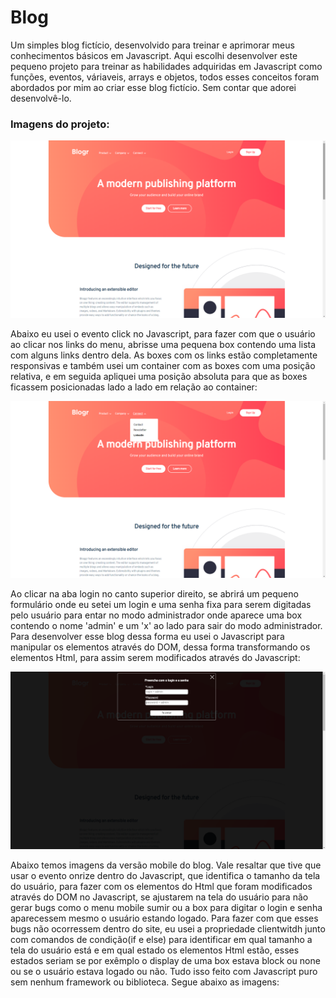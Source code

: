 # Blog
Um simples blog fictício, desenvolvido para treinar e  aprimorar meus conhecimentos básicos em Javascript.
Aqui escolhi desenvolver este pequeno projeto para treinar as habilidades adquiridas em Javascript como funções, eventos, váriaveis, arrays e objetos, todos esses conceitos
foram abordados por mim ao criar esse blog fictício. Sem contar que adorei desenvolvê-lo.

<h3>Imagens do projeto:</h3>
<img src="https://github.com/sian19/Blog/blob/master/images/Img-projeto1.png">

<p>Abaixo eu usei o evento click no Javascript, para fazer com que o usuário ao clicar nos links do menu, abrisse uma pequena box contendo uma lista com alguns links dentro dela.  As boxes com os links estão completamente responsivas e também usei um container com as boxes com uma posição relativa, e em seguida apliquei uma posição absoluta para que as boxes ficassem posicionadas lado a lado em relação ao container:</p>
<img src="https://github.com/sian19/Blog/blob/master/images/Img-projeto2.png">

<p>Ao clicar na aba login no canto superior direito, se abrirá um pequeno formulário onde eu setei um login e uma senha fixa para serem digitadas pelo usuário para entar no modo administrador onde aparece uma box contendo o nome 'admin' e um 'x' ao lado para sair do modo administrador. Para desenvolver esse blog dessa forma eu usei o Javascript para manipular os elementos através do DOM, dessa forma transformando os elementos Html, para assim serem modificados através do Javascript:</p>
<img src="https://github.com/sian19/Blog/blob/master/images/Img-projeto3.png">

<p>Abaixo temos imagens da versão mobile do blog. Vale resaltar que tive que usar o evento onrize dentro do Javascript, que identifica o tamanho da tela do usuário, para fazer com os elementos do Html que foram modificados através do DOM no Javascript, se ajustarem na tela do usuário para não gerar bugs como o menu mobile sumir ou a box para digitar o login e senha aparecessem mesmo o usuário estando logado. Para fazer com que esses bugs não ocorressem dentro do site, eu usei a propriedade clientwitdh junto com comandos de condição(if e else) para identificar em qual tamanho a tela do usuário está e em qual estado os elementos Html estão, esses estados seriam se por exêmplo o display de uma box estava block ou none ou se o usuário estava logado ou não. Tudo isso feito com Javascript puro sem nenhum framework ou biblioteca. Segue abaixo as imagens:</p>
